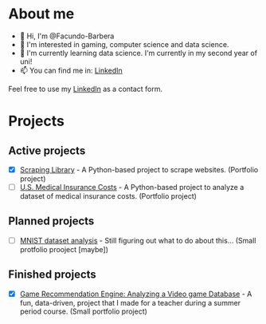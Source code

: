 # About me

- 👋 Hi, I'm @Facundo-Barbera
- 👀 I'm interested in gaming, computer science and data science.
- 🌱 I'm currently learning data science. I'm currently in my second year of uni!
- 📫 You can find me in: [LinkedIn](https://www.linkedin.com/in/facundo-bautista-barbera-86bb41187/)

Feel free to use my [LinkedIn](https://www.linkedin.com/in/facundo-bautista-barbera-86bb41187/) as a contact form.

# Projects
## Active projects
- [x] [Scraping Library](https://github.com/Facundo-Barbera/Scraping-Library) - A Python-based project to scrape websites. (Portfolio project)
- [ ] [U.S. Medical Insurance Costs](https://github.com/Facundo-Barbera/us-medical-insurance-costs-eda) - A Python-based project to analyze a dataset of medical insurance costs. (Portfolio project)

## Planned projects
- [ ] [MNIST dataset analysis](https://github.com/Facundo-Barbera/MNIST-Dataset-analysis) - Still figuring out what to do about this... (Small protfolio prooject [maybe])

## Finished projects
- [x] [Game Recommendation Engine: Analyzing a Video game Database](https://github.com/Facundo-Barbera/game-recommendation-engine) - A fun, data-driven, project that I made for a teacher during a summer period course. (Small portfolio project)
